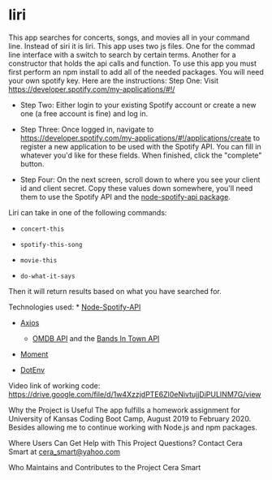 # liri
This app searches for concerts, songs, and movies all in your command line. Instead of siri it is liri. This app uses two js files. One for the commad line interface with a switch to search by certain terms. Another for a constructor that holds the api calls and function. To use this app you must first perform an npm install to add all of the needed packages. You will need your own spotify key. Here are the instructions: Step One: Visit <https://developer.spotify.com/my-applications/#!/>

   * Step Two: Either login to your existing Spotify account or create a new one (a free account is fine) and log in.

   * Step Three: Once logged in, navigate to <https://developer.spotify.com/my-applications/#!/applications/create> to register a new application to be used with the Spotify API. You can fill in whatever you'd like for these fields. When finished, click the "complete" button.

   * Step Four: On the next screen, scroll down to where you see your client id and client secret. Copy these values down somewhere, you'll need them to use the Spotify API and the [node-spotify-api package](https://www.npmjs.com/package/node-spotify-api).

Liri can take in one of the following commands:

   * `concert-this`

   * `spotify-this-song`

   * `movie-this`

   * `do-what-it-says`

   Then it will return results based on what you have searched for. 

   Technologies used:
    * [Node-Spotify-API](https://www.npmjs.com/package/node-spotify-api)

   * [Axios](https://www.npmjs.com/package/axios)

     * [OMDB API](http://www.omdbapi.com) and the [Bands In Town API](http://www.artists.bandsintown.com/bandsintown-api)

   * [Moment](https://www.npmjs.com/package/moment)

   * [DotEnv](https://www.npmjs.com/package/dotenv)

   Video link of working code: https://drive.google.com/file/d/1w4XzzjdPTE6Zl0eNivtujjDiPULINM7G/view
   
Why the Project is Useful 
The app fulfills a homework assignment for University of Kansas Coding Boot Camp, August 2019 to February 2020. Besides allowing me to continue working with Node.js and npm packages.

Where Users Can Get Help with This Project Questions? 
Contact Cera Smart at cera_smart@yahoo.com

Who Maintains and Contributes to the Project 
Cera Smart
